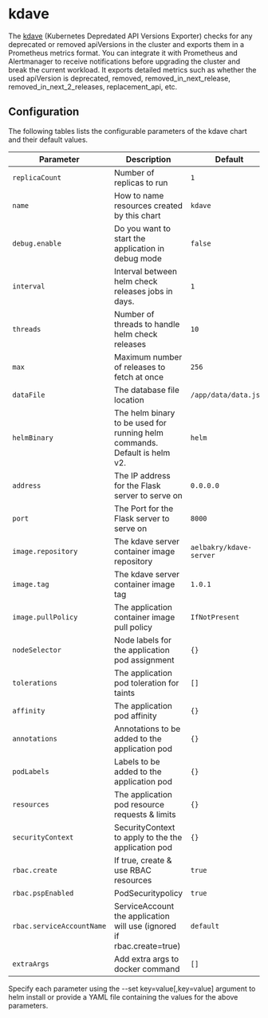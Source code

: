 # kdave

The [kdave](https://github.com/wayfair-incubator/kdave) (Kubernetes Depredated API Versions Exporter) checks for any deprecated or removed apiVersions in the cluster and exports them in a Prometheus metrics format. You can integrate it with Prometheus and Alertmanager to receive notifications before upgrading the cluster and break the current workload. It exports detailed metrics such as whether the used apiVersion is deprecated, removed, removed_in_next_release, removed_in_next_2_releases, replacement_api, etc.

## Configuration

The following tables lists the configurable parameters of the kdave chart and their default values.

| Parameter                 | Description                                                                                          | Default                                                           |
| ------------------------- | ---------------------------------------------------------------------------------------------------- | ----------------------------------------------------------------- |
| `replicaCount`            | Number of replicas to run                                                                            | `1`                                                               |
| `name`                    | How to name resources created by this chart                                                          | `kdave`                                                           |
| `debug.enable`            | Do you want to start the application in debug mode                                                   | `false`                                                           |
| `interval`                | Interval between helm check releases jobs in days.                                                   | `1`                                                               |
| `threads`                 | Number of threads to handle helm check releases                                                      | `10`                                                              |
| `max`                     | Maximum number of releases to fetch at once                                                          | `256`                                                             |
| `dataFile`                | The database file location                                                                           | `/app/data/data.json`                                             |
| `helmBinary`              | The helm binary to be used for running helm commands. Default is helm v2.                            | `helm`                                                            |
| `address`                 | The IP address for the Flask server to serve on                                                      | `0.0.0.0`                                                         |
| `port`                    | The Port for the Flask server to serve on                                                            | `8000`                                                            |
| `image.repository`        | The kdave server container image repository                                                          | `aelbakry/kdave-server`                                           |
| `image.tag`               | The kdave server container image tag                                                                 | `1.0.1`                                                           |
| `image.pullPolicy`        | The application container image pull policy                                                          | `IfNotPresent`                                                    |
| `nodeSelector`            | Node labels for the application pod assignment                                                       | `{}`                                                              |
| `tolerations`             | The application pod toleration for taints                                                            | `[]`                                                              |
| `affinity`                | The application pod affinity                                                                         | `{}`                                                              |
| `annotations`             | Annotations to be added to the application pod                                                       | `{}`                                                              |
| `podLabels`               | Labels to be added to the application pod                                                            | `{}`                                                              |
| `resources`               | The application pod resource requests & limits                                                       | `{}`                                                              |
| `securityContext`         | SecurityContext to apply to the the application pod                                                  | `{}`                                                              |
| `rbac.create`             | If true, create & use RBAC resources                                                                 | `true`                                                            |
| `rbac.pspEnabled`         | PodSecuritypolicy                                                                                    | `true`                                                            |
| `rbac.serviceAccountName` | ServiceAccount the application will use (ignored if rbac.create=true)                                | `default`                                                         |
| `extraArgs`               | Add extra args to docker command                                                                     | `[]`                                                              |

Specify each parameter using the --set key=value[,key=value] argument to helm install or provide a YAML file containing the values for the above parameters.
